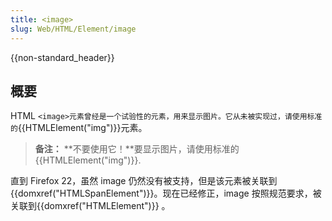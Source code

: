 ```yaml
---
title: <image>
slug: Web/HTML/Element/image
---
```


{{non-standard_header}}

## 概要

HTML `<image>元素曾经是一个试验性的元素，用来显示图片。它从未被实现过，请使用标准的`{{HTMLElement("img")}}元素。

> **备注：** **不要使用它！**要显示图片，请使用标准的{{HTMLElement("img")}}.

直到 Firefox 22，虽然 image 仍然没有被支持，但是该元素被关联到{{domxref("HTMLSpanElement")}}。现在已经修正，image 按照规范要求，被关联到{{domxref("HTMLElement")}} 。
